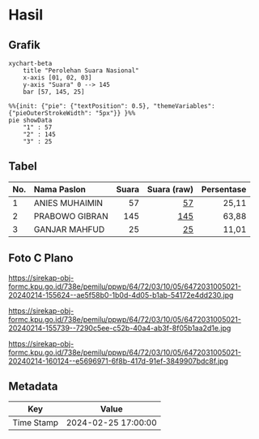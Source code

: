 # Hasil

## Grafik

```mermaid
xychart-beta
    title "Perolehan Suara Nasional"
    x-axis [01, 02, 03]
    y-axis "Suara" 0 --> 145
    bar [57, 145, 25]
```

```mermaid
%%{init: {"pie": {"textPosition": 0.5}, "themeVariables": {"pieOuterStrokeWidth": "5px"}} }%%
pie showData
    "1" : 57
    "2" : 145
    "3" : 25
```

## Tabel

| No. | Nama Paslon    | Suara | Suara (raw) | Persentase |
|:--- |:-------------- | -----:| -----------:| ----------:|
| 1   | ANIES MUHAIMIN | 57    | [57][p-1]   | 25,11      |
| 2   | PRABOWO GIBRAN | 145   | [145][p-2]  | 63,88      |
| 3   | GANJAR MAHFUD  | 25    | [25][p-3]   | 11,01      |


[p-1]: https://github.com/gigit-pemilu/pemilu-2024/blob/main/pilpres/hitung-suara/sub/64-kalimantan-timur/sub/72-kota-samarinda/sub/03-samarinda-ulu/sub/1005-sidodadi/sub/021-tps/sub/paslon-1.txt
[p-2]: https://github.com/gigit-pemilu/pemilu-2024/blob/main/pilpres/hitung-suara/sub/64-kalimantan-timur/sub/72-kota-samarinda/sub/03-samarinda-ulu/sub/1005-sidodadi/sub/021-tps/sub/paslon-2.txt
[p-3]: https://github.com/gigit-pemilu/pemilu-2024/blob/main/pilpres/hitung-suara/sub/64-kalimantan-timur/sub/72-kota-samarinda/sub/03-samarinda-ulu/sub/1005-sidodadi/sub/021-tps/sub/paslon-3.txt

## Foto C Plano

https://sirekap-obj-formc.kpu.go.id/738e/pemilu/ppwp/64/72/03/10/05/6472031005021-20240214-155624--ae5f58b0-1b0d-4d05-b1ab-54172e4dd230.jpg

https://sirekap-obj-formc.kpu.go.id/738e/pemilu/ppwp/64/72/03/10/05/6472031005021-20240214-155739--7290c5ee-c52b-40a4-ab3f-8f05b1aa2d1e.jpg

https://sirekap-obj-formc.kpu.go.id/738e/pemilu/ppwp/64/72/03/10/05/6472031005021-20240214-160124--e5696971-6f8b-417d-91ef-3849907bdc8f.jpg


## Metadata

| Key        | Value               |
| ---------- | ------------------- |
| Time Stamp | 2024-02-25 17:00:00 |



